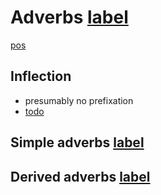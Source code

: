 # Adverbs [label](adverbs)

[pos](adv)

## Inflection

* presumably no prefixation
* [todo](negation?)

## Simple adverbs [label](sec:simpleadv)

## Derived adverbs [label](sec:derivedadv)